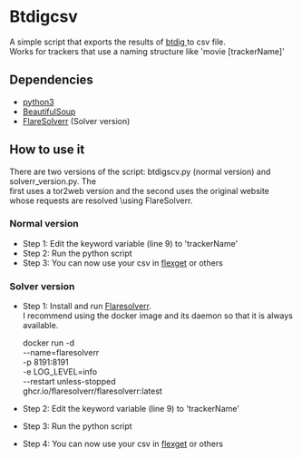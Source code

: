# Btdigcsv 

A simple script that exports the results of [btdig ](https://btdig.com/) to csv file. \
Works for trackers that use a naming structure like 'movie [trackerName]'

## Dependencies

- [python3](https://www.python.org/downloads/)
- [BeautifulSoup](https://pypi.org/project/beautifulsoup4/)
- [FlareSolverr](https://github.com/FlareSolverr/FlareSolverr) (Solver version)

## How to use it

There are two versions of the script: btdigscv.py (normal version) and solverr_version.py. The \
first uses a tor2web version and the second uses the original website whose requests are resolved \using FlareSolverr.

### Normal version

- Step 1: Edit the keyword variable (line 9) to 'trackerName'
- Step 2: Run the python script
- Step 3: You can now use your csv in [flexget](https://flexget.com/) or others

### Solver version

- Step 1: Install and run [Flaresolverr](https://github.com/FlareSolverr/FlareSolverr). \
I recommend using the docker image and its daemon so that it is always available.

    docker run -d \
      --name=flaresolverr \
      -p 8191:8191 \
      -e LOG_LEVEL=info \
      --restart unless-stopped \
      ghcr.io/flaresolverr/flaresolverr:latest

- Step 2: Edit the keyword variable (line 9) to 'trackerName'
- Step 3: Run the python script
- Step 4: You can now use your csv in [flexget](https://flexget.com/) or others

